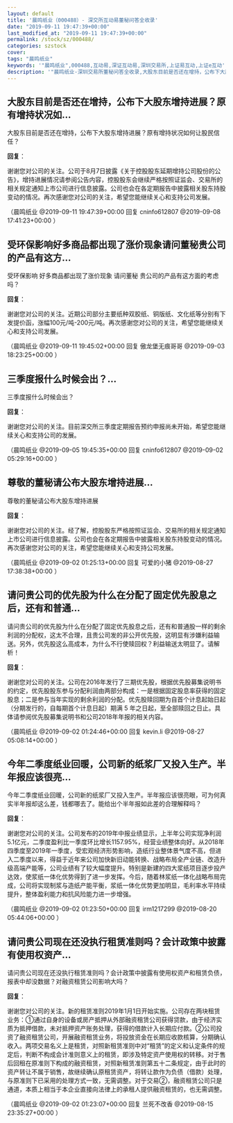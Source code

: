 ```yaml
---
layout: default
title: '晨鸣纸业（000488）- 深交所互动易董秘问答全收录'
date: "2019-09-11 19:47:39+00:00"
last_modified_at: "2019-09-11 19:47:39+00:00"
permalink: /stock/sz/000488/
categories: szstock
cover: 
tags: "晨鸣纸业"
keywords: '"晨鸣纸业",000488,互动易,深证互动易,深圳交易所,上证易互动,上证e互动'
description: '"晨鸣纸业-深圳交易所董秘问答全收录,大股东目前是否还在增持，公布下大股东增持进展？原有增持状况如何让股民信任？"'
---
```


## 大股东目前是否还在增持，公布下大股东增持进展？原有增持状况如...

大股东目前是否还在增持，公布下大股东增持进展？原有增持状况如何让股民信任？

**回复**：

谢谢您对公司的关注。公司于8月7日披露《关于控股股东延期增持公司股份的公告》，增持进展情况请参阅公告内容，控股股东会继续严格按照证监会、交易所的相关规定通知上市公司进行信息披露。公司也会在各定期报告中披露相关股东持股变动的情况。再次感谢您对公司的关注，希望您能继续关心和支持公司发展。 

（晨鸣纸业  @2019-09-11 19:47:39+00:00 回复 cninfo612807  @2019-09-08 17:41:23+00:00 ）

## 受环保影响好多商品都出现了涨价现象请问董秘贵公司的产品有这方...

受环保影响 好多商品都出现了涨价现象 请问董秘 贵公司的产品有这方面的考虑吗？

**回复**：

谢谢您对公司的关注。近期公司部分主要纸种双胶纸、铜版纸、文化纸等分别有下发提价函，涨幅100元/吨-200元/吨。再次感谢您对公司的关注，希望您能继续关心和支持公司发展。 

（晨鸣纸业  @2019-09-11 19:45:02+00:00 回复 傲龙堡无痕哥哥  @2019-09-03 18:23:25+00:00 ）

## 三季度报什么时候会出？...

三季度报什么时候会出？

**回复**：

谢谢您对公司的关注。目前深交所三季度定期报告预约申报尚未开始，希望您能继续关心和支持公司的发展。 

（晨鸣纸业  @2019-09-05 19:45:35+00:00 回复 cninfo612807  @2019-09-02 05:29:16+00:00 ）

## 尊敬的董秘请公布大股东增持进展...

尊敬的董秘请公布大股东增持进展

**回复**：

谢谢您对公司的关注。经了解，控股股东严格按照证监会、交易所的相关规定通知上市公司进行信息披露。公司也会在各定期报告中披露相关股东持股变动的情况。再次感谢您对公司的关注，希望您能继续关心和支持公司发展。 

（晨鸣纸业  @2019-09-02 01:25:13+00:00 回复 可爱的小猪  @2019-08-27 17:38:38+00:00 ）

## 请问贵公司的优先股为什么在分配了固定优先股息之后，还有和普通...

请问贵公司的优先股为什么在分配了固定优先股息之后，还有和普通股一样的剩余利润的分配权，这太不合理，且贵公司发的非公开优先股，这明显有涉嫌利益输送。另外，优先股这么高成本，为什么不行使赎回权？利益输送太明显了。请解析！

**回复**：

谢谢您对公司的关注。公司在2016年发行了三期优先股，根据优先股募集说明书的约定，优先股股东参与分配利润由两部分构成：一是根据固定股息率获得的固定股息；二是参与当年实现的剩余利润的分配。优先股赎回期为自首个计息起始日起（分期发行的，自每期首个计息日起）期满 5 年之日起，至全部赎回之日止。具体请参阅优先股募集说明书和公司2018年年报的相关内容。 

（晨鸣纸业  @2019-09-02 01:24:46+00:00 回复 kevin.li  @2019-08-27 05:08:14+00:00 ）

## 今年二季度纸业回暖，公司新的纸浆厂又投入生产。半年报应该很亮...

今年二季度纸业回暖，公司新的纸浆厂又投入生产。半年报应该很亮眼，可为何真实半年报却这么差，钱都哪去了。能给出个半年报如此差的合理解释吗？

**回复**：

谢谢您对公司的关注。公司发布的2019年中报业绩显示，上半年公司实现净利润5.1亿元，二季度盈利比一季度环比增长1157.95%，经营业绩整体向好。从2018年四季度至2019年一季度，受宏观经济形势影响，造纸行业整体景气度不高，但进入二季度以来，得益于近年来公司加快新旧动能转换、战略布局全产业链、改造升级高端产能等，公司业绩有了较大幅度提升。特别是新建的四大浆纸项目逐步投产达效，使浆纸一体化优势得到了进一步发挥。今后，随着林浆纸一体化战略布局完成，公司将实现制浆与造纸产能平衡，浆纸一体化优势更加明显，毛利率水平持续提升，整体盈利能力和抗风险能力进一步增强。 

（晨鸣纸业  @2019-09-02 01:23:50+00:00 回复 irm1217299  @2019-08-20 05:44:06+00:00 ）

## 请问贵公司现在还没执行租赁准则吗？会计政策中披露有使用权资产...

请问贵公司现在还没执行租赁准则吗？会计政策中披露有使用权资产和租赁负债，报表中却没数据？对融资租赁公司影响大吗？

**回复**：

谢谢您对公司的关注。新的租赁准则2019年1月1日开始实施。公司存在两块租赁业务：①通过自身的设备或房产抵押从外部融资租赁公司获得贷款，由于经济实质为抵押借款，未对抵押资产账务处理，获得的借款计入长期应付款。②公司投资了融资租赁公司，开展融资租赁业务，将投放资金在长期应收款核算，分期确认收入。两项交易名义上是租赁，对照新租赁准则中对“租赁”的定义和认定条件的规定后，判断不构成会计准则意义上的租赁，即涉及特定资产使用权的转移。对于售后回租在原准则下构成的融资租赁，对照新租赁准则第五十二条规定，由于此时的资产转让不属于销售，故继续确认原租赁资产，将转让款作为负债（借款）处理，与原准则下已采用的处理方式一致，无需调整。对于交易②，融资租赁公司只是通道，本质上相当于本企业直接向法律上的承租人提供融资租赁的，也无需调整。 

（晨鸣纸业  @2019-09-02 01:23:07+00:00 回复 兰死不改香  @2019-08-15 23:35:27+00:00 ）

